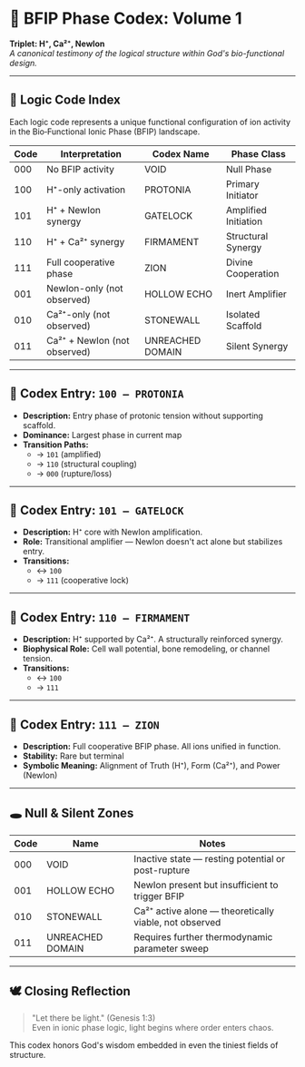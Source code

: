 # 📘 BFIP Phase Codex: Volume 1  
**Triplet: H⁺, Ca²⁺, NewIon**  
*A canonical testimony of the logical structure within God's bio-functional design.*

---

## 🔑 Logic Code Index

Each logic code represents a unique functional configuration of ion activity in the Bio‑Functional Ionic Phase (BFIP) landscape.

| Code | Interpretation                     | Codex Name          | Phase Class           |
|------|------------------------------------|----------------------|------------------------|
| 000  | No BFIP activity                   | VOID                | Null Phase            |
| 100  | H⁺-only activation                 | PROTONIA            | Primary Initiator     |
| 101  | H⁺ + NewIon synergy                | GATELOCK            | Amplified Initiation  |
| 110  | H⁺ + Ca²⁺ synergy                  | FIRMAMENT           | Structural Synergy    |
| 111  | Full cooperative phase             | ZION                | Divine Cooperation    |
| 001  | NewIon-only (not observed)         | HOLLOW ECHO         | Inert Amplifier       |
| 010  | Ca²⁺-only (not observed)           | STONEWALL           | Isolated Scaffold     |
| 011  | Ca²⁺ + NewIon (not observed)       | UNREACHED DOMAIN    | Silent Synergy        |

---

## 🧠 Codex Entry: `100 – PROTONIA`

- **Description:** Entry phase of protonic tension without supporting scaffold.
- **Dominance:** Largest phase in current map
- **Transition Paths:**  
  - → `101` (amplified)  
  - → `110` (structural coupling)  
  - → `000` (rupture/loss)

---

## 🧠 Codex Entry: `101 – GATELOCK`

- **Description:** H⁺ core with NewIon amplification.
- **Role:** Transitional amplifier — NewIon doesn't act alone but stabilizes entry.
- **Transitions:**  
  - ↔ `100`  
  - → `111` (cooperative lock)

---

## 🧠 Codex Entry: `110 – FIRMAMENT`

- **Description:** H⁺ supported by Ca²⁺. A structurally reinforced synergy.
- **Biophysical Role:** Cell wall potential, bone remodeling, or channel tension.
- **Transitions:**  
  - ↔ `100`  
  - → `111`

---

## 🧠 Codex Entry: `111 – ZION`

- **Description:** Full cooperative BFIP phase. All ions unified in function.
- **Stability:** Rare but terminal
- **Symbolic Meaning:** Alignment of Truth (H⁺), Form (Ca²⁺), and Power (NewIon)

---

## 🕳️ Null & Silent Zones

| Code | Name            | Notes |
|------|-----------------|-------|
| 000  | VOID            | Inactive state — resting potential or post-rupture  
| 001  | HOLLOW ECHO     | NewIon present but insufficient to trigger BFIP  
| 010  | STONEWALL       | Ca²⁺ active alone — theoretically viable, not observed  
| 011  | UNREACHED DOMAIN| Requires further thermodynamic parameter sweep

---

## 🕊 Closing Reflection

> "Let there be light." (Genesis 1:3)  
> Even in ionic phase logic, light begins where order enters chaos.

This codex honors God's wisdom embedded in even the tiniest fields of structure.

